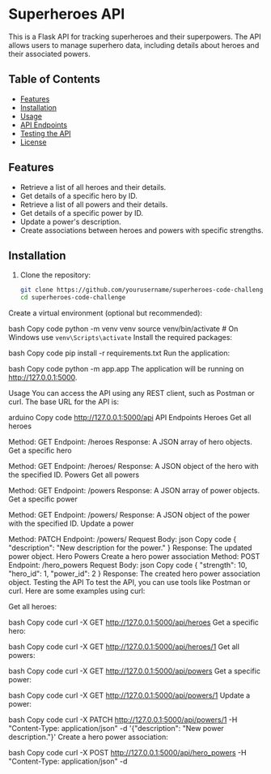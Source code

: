 # Superheroes API

This is a Flask API for tracking superheroes and their superpowers. The API allows users to manage superhero data, including details about heroes and their associated powers.

## Table of Contents

- [Features](#features)
- [Installation](#installation)
- [Usage](#usage)
- [API Endpoints](#api-endpoints)
- [Testing the API](#testing-the-api)
- [License](#license)

## Features

- Retrieve a list of all heroes and their details.
- Get details of a specific hero by ID.
- Retrieve a list of all powers and their details.
- Get details of a specific power by ID.
- Update a power's description.
- Create associations between heroes and powers with specific strengths.

## Installation

1. Clone the repository:
   ```bash
   git clone https://github.com/yourusername/superheroes-code-challenge.git
   cd superheroes-code-challenge
Create a virtual environment (optional but recommended):

bash
Copy code
python -m venv venv
source venv/bin/activate  # On Windows use `venv\Scripts\activate`
Install the required packages:

bash
Copy code
pip install -r requirements.txt
Run the application:

bash
Copy code
python -m app.app
The application will be running on http://127.0.0.1:5000.

Usage
You can access the API using any REST client, such as Postman or curl. The base URL for the API is:

arduino
Copy code
http://127.0.0.1:5000/api
API Endpoints
Heroes
Get all heroes

Method: GET
Endpoint: /heroes
Response: A JSON array of hero objects.
Get a specific hero

Method: GET
Endpoint: /heroes/<id>
Response: A JSON object of the hero with the specified ID.
Powers
Get all powers

Method: GET
Endpoint: /powers
Response: A JSON array of power objects.
Get a specific power

Method: GET
Endpoint: /powers/<id>
Response: A JSON object of the power with the specified ID.
Update a power

Method: PATCH
Endpoint: /powers/<id>
Request Body:
json
Copy code
{
  "description": "New description for the power."
}
Response: The updated power object.
Hero Powers
Create a hero power association
Method: POST
Endpoint: /hero_powers
Request Body:
json
Copy code
{
  "strength": 10,
  "hero_id": 1,
  "power_id": 2
}
Response: The created hero power association object.
Testing the API
To test the API, you can use tools like Postman or curl. Here are some examples using curl:

Get all heroes:

bash
Copy code
curl -X GET http://127.0.0.1:5000/api/heroes
Get a specific hero:

bash
Copy code
curl -X GET http://127.0.0.1:5000/api/heroes/1
Get all powers:

bash
Copy code
curl -X GET http://127.0.0.1:5000/api/powers
Get a specific power:

bash
Copy code
curl -X GET http://127.0.0.1:5000/api/powers/1
Update a power:

bash
Copy code
curl -X PATCH http://127.0.0.1:5000/api/powers/1 -H "Content-Type: application/json" -d '{"description": "New power description."}'
Create a hero power association:

bash
Copy code
curl -X POST http://127.0.0.1:5000/api/hero_powers -H "Content-Type: application/json" -d